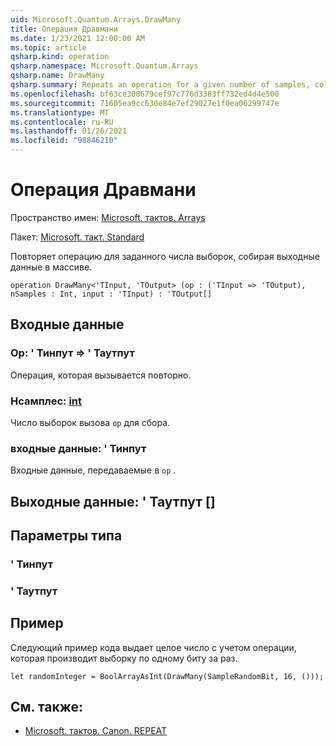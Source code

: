 ```yaml
---
uid: Microsoft.Quantum.Arrays.DrawMany
title: Операция Дравмани
ms.date: 1/23/2021 12:00:00 AM
ms.topic: article
qsharp.kind: operation
qsharp.namespace: Microsoft.Quantum.Arrays
qsharp.name: DrawMany
qsharp.summary: Repeats an operation for a given number of samples, collecting its outputs in an array.
ms.openlocfilehash: bf63ce308679cef97c776d3383ff732ed4d4e500
ms.sourcegitcommit: 71605ea9cc630e84e7ef29027e1f0ea06299747e
ms.translationtype: MT
ms.contentlocale: ru-RU
ms.lasthandoff: 01/26/2021
ms.locfileid: "98846210"
---
```

# <a name="drawmany-operation"></a>Операция Дравмани

Пространство имен: [Microsoft. тактов. Arrays](xref:Microsoft.Quantum.Arrays)

Пакет: [Microsoft. такт. Standard](https://nuget.org/packages/Microsoft.Quantum.Standard)


Повторяет операцию для заданного числа выборок, собирая выходные данные в массиве.

```qsharp
operation DrawMany<'TInput, 'TOutput> (op : ('TInput => 'TOutput), nSamples : Int, input : 'TInput) : 'TOutput[]
```


## <a name="input"></a>Входные данные

### <a name="op--tinput--toutput"></a>Op: ' Тинпут => ' Таутпут 

Операция, которая вызывается повторно.


### <a name="nsamples--int"></a>Нсамплес: [int](xref:microsoft.quantum.lang-ref.int)

Число выборок вызова `op` для сбора.


### <a name="input--tinput"></a>входные данные: ' Тинпут

Входные данные, передаваемые в `op` .



## <a name="output--toutput"></a>Выходные данные: ' Таутпут []



## <a name="type-parameters"></a>Параметры типа

### <a name="tinput"></a>' Тинпут


### <a name="toutput"></a>' Таутпут



## <a name="example"></a>Пример

Следующий пример кода выдает целое число с учетом операции, которая производит выборку по одному биту за раз.

```qsharp
let randomInteger = BoolArrayAsInt(DrawMany(SampleRandomBit, 16, ()));
```

## <a name="see-also"></a>См. также:

- [Microsoft. тактов. Canon. REPEAT](xref:Microsoft.Quantum.Canon.Repeat)